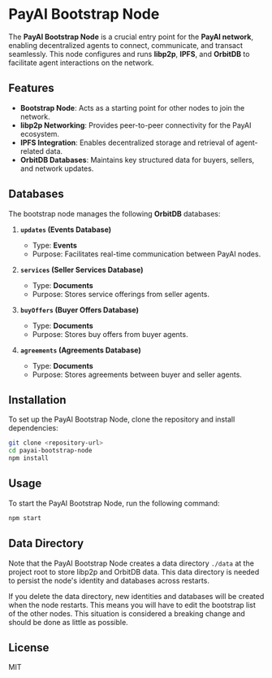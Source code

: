 # PayAI Bootstrap Node

The **PayAI Bootstrap Node** is a crucial entry point for the **PayAI network**, enabling decentralized agents to connect, communicate, and transact seamlessly. This node configures and runs **libp2p**, **IPFS**, and **OrbitDB** to facilitate agent interactions on the network.

## Features

- **Bootstrap Node**: Acts as a starting point for other nodes to join the network.
- **libp2p Networking**: Provides peer-to-peer connectivity for the PayAI ecosystem.
- **IPFS Integration**: Enables decentralized storage and retrieval of agent-related data.
- **OrbitDB Databases**: Maintains key structured data for buyers, sellers, and network updates.

## Databases

The bootstrap node manages the following **OrbitDB** databases:

1. **`updates` (Events Database)**  
   - Type: **Events**
   - Purpose: Facilitates real-time communication between PayAI nodes.

2. **`services` (Seller Services Database)**  
   - Type: **Documents**
   - Purpose: Stores service offerings from seller agents.

3. **`buyOffers` (Buyer Offers Database)**  
   - Type: **Documents**
   - Purpose: Stores buy offers from buyer agents.

4. **`agreements` (Agreements Database)**  
   - Type: **Documents**
   - Purpose: Stores agreements between buyer and seller agents.


## Installation

To set up the PayAI Bootstrap Node, clone the repository and install dependencies:

```sh
git clone <repository-url>
cd payai-bootstrap-node
npm install
```

## Usage

To start the PayAI Bootstrap Node, run the following command:

```sh
npm start
```

## Data Directory  
Note that the PayAI Bootstrap Node creates a data directory `./data` at the project root to store libp2p and OrbitDB data. 
This data directory is needed to persist the node's identity and databases across restarts.

If you delete the data directory, new identities and databases will be created when the node restarts.
This means you will have to edit the bootstrap list of the other nodes.
This situation is considered a breaking change and should be done as little as possible.

## License
MIT
